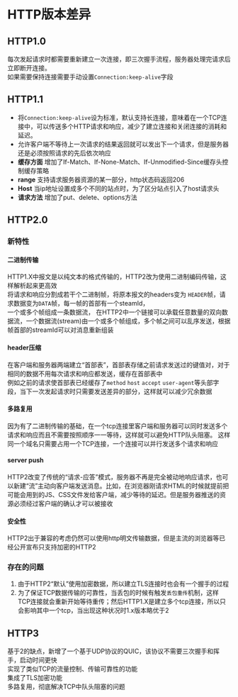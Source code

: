 # HTTP版本差异

## HTTP1.0
每次发起请求时都需要重新建立一次连接，即三次握手流程，服务器处理完请求后立即断开连接。<br/>
如果需要保持连接需要手动设置`Connection:keep-alive`字段

## HTTP1.1
- 将`Connection:keep-alive`设为标准，默认支持长连接，意味着在一个TCP连接中，可以传送多个HTTP请求和响应，减少了建立连接和关闭连接的消耗和延迟。
- 允许客户端不等待上一次请求的结果返回就可以发出下一个请求，但是服务器还是必须按照请求的先后依次响应
- **缓存方面** 增加了If-Match、If-None-Match、If-Unmodified-Since缓存头控制缓存策略
- **range** 支持请求服务器资源的某一部分，http状态码返回206
- **Host** 当ip地址设置成多个不同的站点时，为了区分站点引入了host请求头
- **请求方法** 增加了put、delete、options方法

## HTTP2.0

### 新特性
#### 二进制传输
HTTP1.X中报文是以纯文本的格式传输的，HTTP2改为使用二进制编码传输，这样解析起来更高效<br/>
将请求和响应分割成若干个二进制帧，将原本报文的headers变为 `HEADER`帧，请求数据变为`DATA`帧，每一帧的首部有一个steamId，<br/>
一个或多个帧组成一条数据流，
在HTTP2中一个链接可以承载任意数量的双向数据流，一个数据流(stream)由一个或多个帧组成，多个帧之间可以乱序发送，根据帧首部的streamId可以对消息重新组装

#### header压缩
在客户端和服务器两端建立“首部表”，首部表存储之前请求发送过的键值对，对于相同的数据不用每次请求和响应都发送，缓存在首部表中<br/>
例如之前的请求使首部表已经缓存了`method` `host` `accept` `user-agent`等头部字段，当下一次发起请求时只需要发送差异的部分，这样就可以减少冗余数据


#### 多路复用
因为有了二进制传输的基础，在一个tcp连接里客户端和服务器可以同时发送多个请求和响应而且不需要按照顺序一一等待，这样就可以避免HTTP队头阻塞。
这样同一个域名只需要占用一个TCP连接，一个连接可以并行发送多个请求和响应

#### server push
HTTP2改变了传统的“请求-应答”模式，服务器不再是完全被动地响应请求，也可以新建“流”主动向客户端发送消息。比如，在浏览器刚请求HTML的时候就提前把可能会用到的JS、CSS文件发给客户端，减少等待的延迟。但是服务器推送的资源必须经过客户端的确认才可以被接收

#### 安全性
HTTP2出于兼容的考虑仍然可以使用http明文传输数据，但是主流的浏览器等已经公开宣布只支持加密的HTTP2

### 存在的问题
1. 由于HTTP2“默认”使用加密数据，所以建立TLS连接时也会有一个握手的过程
2. 为了保证TCP数据传输的可靠性，当丢包的时候有触发`丢包重传`机制，这样TCP连接就会重新开始等待重传；然后HTTP1.X是建立多个tcp连接，所以只会影响其中一个tcp，当出现这种状况时1.x版本略优于2

## HTTP3
基于2的缺点，新增了一个基于UDP协议的QUIC，该协议不需要三次握手和挥手，启动时间更快<br/>
实现了类似TCP的流量控制、传输可靠性的功能<br/>
集成了TLS加密功能<br/>
多路复用，彻底解决TCP中队头阻塞的问题<br/>